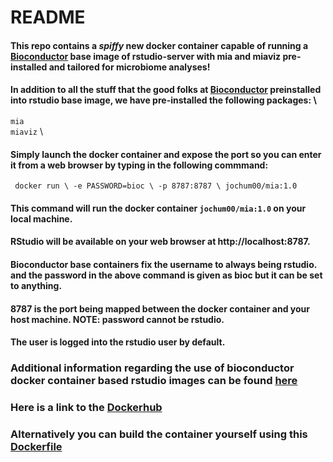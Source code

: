 
# README

#### This repo contains a _spiffy_ new docker container capable of running a [Bioconductor](https://github.com/Bioconductor/bioconductor_docker) base image of rstudio-server with mia and miaviz pre-installed and tailored for microbiome analyses!

#### In addition to all the stuff that the good folks at [Bioconductor](https://github.com/Bioconductor/bioconductor_docker) preinstalled into rstudio base image, we have pre-installed the following packages: \
`mia` \
`miaviz` \


#### Simply launch the docker container and expose the port so you can enter it from a web browser by typing in the following commmand:

` docker run \
 	-e PASSWORD=bioc \
 	-p 8787:8787 \
 	jochum00/mia:1.0`


#### This command will run the docker container `jochum00/mia:1.0` on your local machine.

#### RStudio will be available on your web browser at http://localhost:8787.

#### Bioconductor base containers fix the username to always being rstudio. and the password in the above command is given as bioc but it can be set to anything.

#### 8787 is the port being mapped between the docker container and your host machine. NOTE: password cannot be rstudio.

#### The user is logged into the rstudio user by default.

### Additional information regarding the use of bioconductor docker container based rstudio images can be found [here](https://github.com/Bioconductor/bioconductor_docker)
### Here is a link to the [Dockerhub](https://hub.docker.com/r/jochum00/mia)

### Alternatively you can build the container yourself using this [Dockerfile](https://github.com/microbiome/docker/blob/main/mia/Dockerfile)
